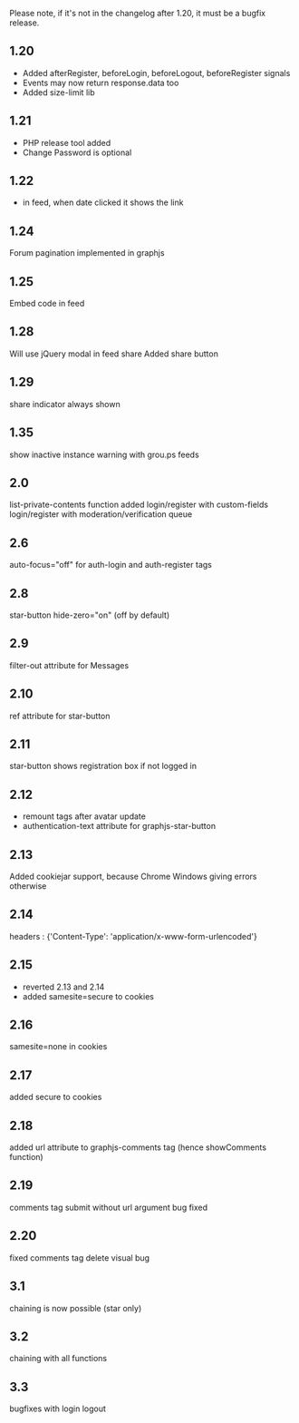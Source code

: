 Please note, if it's not in the changelog after 1.20, it must be a bugfix release.

## 1.20

* Added afterRegister, beforeLogin, beforeLogout, beforeRegister signals
* Events may now return response.data too
* Added size-limit lib

## 1.21
* PHP release tool added
* Change Password is optional

## 1.22
* in feed, when date clicked it shows the link

## 1.24
Forum pagination implemented in graphjs

## 1.25
Embed code in feed

## 1.28
Will use jQuery modal in feed share
Added share button

## 1.29
share indicator always shown

## 1.35 
show inactive instance warning with grou.ps feeds

## 2.0
list-private-contents function added
login/register with custom-fields 
login/register with moderation/verification queue

## 2.6
auto-focus="off" for auth-login and auth-register tags

## 2.8
star-button hide-zero="on" (off by default)

## 2.9
filter-out attribute for Messages

## 2.10 
ref attribute for star-button

## 2.11
star-button shows registration box if not logged in

## 2.12
* remount tags after avatar update
* authentication-text attribute for graphjs-star-button

## 2.13
Added cookiejar support, because Chrome Windows giving errors otherwise

## 2.14
headers : {'Content-Type': 'application/x-www-form-urlencoded'}

## 2.15
* reverted 2.13 and 2.14
* added samesite=secure to cookies

## 2.16 
samesite=none in cookies

## 2.17 
added secure to cookies

## 2.18
added url attribute to graphjs-comments tag (hence showComments function)

## 2.19
comments tag submit without url argument bug fixed

## 2.20
fixed comments tag delete visual bug

## 3.1
chaining is now possible (star only)

## 3.2 
chaining with all functions

## 3.3
bugfixes with login logout